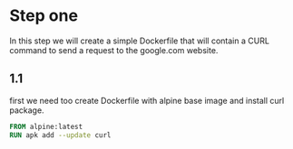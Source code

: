 # Step one

In this step we will create a simple Dockerfile that will contain a CURL command to send a request to the google.com website.

## 1.1

first we need too create Dockerfile with alpine base image and install curl package.

```Dockerfile
FROM alpine:latest
RUN apk add --update curl
```
